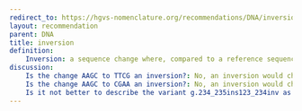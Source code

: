 ```yaml
---
redirect_to: https://hgvs-nomenclature.org/recommendations/DNA/inversion/
layout: recommendation
parent: DNA
title: inversion
definition: 
    Inversion: a sequence change where, compared to a reference sequence, <b>more than one nucleotide</b> replacing the original sequence are the reverse complement of the original sequence.
discussion:
    Is the change AAGC to TTCG an inversion?: No, an inversion would change AAGC to GCTT, its <b>reverse-complement</b>. TTCG is only the <b>complement</b> of AAGC.
    Is the change AAGC to CGAA an inversion?: No, an inversion would change AAGC to GCTT, its <b>reverse-complement</b>. CGAA is only the <b>reverse</b> of AAGC.<a name="dupinv"></a>
    Is it not better to describe the variant g.234_235ins123_234inv as g.123_234dupinv?: The descriptions of duplications is regularly debated <i>"Why not remove the variant type "duplication" and describe all dups as "insertion", it will make the HGVS rules in total simpler</i>. While we can not do this for historic reasons (duplications are in use since the beginning), we will restrict the use of "dup" as much as possible. Regarding a "<b>dupinv</b>" one could argue that an "inverted copy" is not "a copy inserted directly 3' of the original copy" and thus by definition this variant is not a duplication but an "insertion". Therefore the recommendation is to describe inverted duplication using the format g.122_123ins123_234inv or g.234_235ins123_234inv depending on whether the inverted copy is 5' or 3' of the original copy (reference sequence).
---
```

